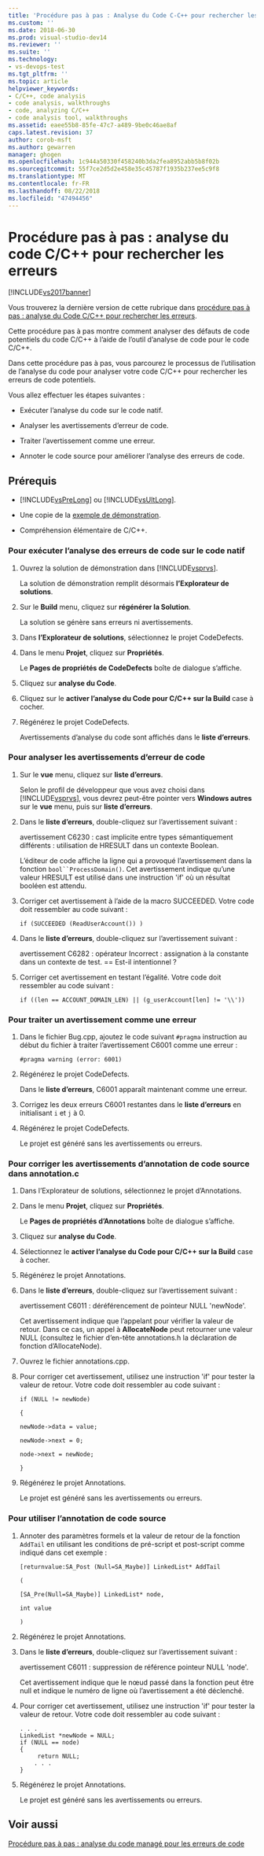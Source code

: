 ```yaml
---
title: 'Procédure pas à pas : Analyse du Code C-C++ pour rechercher les erreurs | Microsoft Docs'
ms.custom: ''
ms.date: 2018-06-30
ms.prod: visual-studio-dev14
ms.reviewer: ''
ms.suite: ''
ms.technology:
- vs-devops-test
ms.tgt_pltfrm: ''
ms.topic: article
helpviewer_keywords:
- C/C++, code analysis
- code analysis, walkthroughs
- code, analyzing C/C++
- code analysis tool, walkthroughs
ms.assetid: eaee55b8-85fe-47c7-a489-9be0c46ae8af
caps.latest.revision: 37
author: corob-msft
ms.author: gewarren
manager: ghogen
ms.openlocfilehash: 1c944a50330f458240b3da2fea8952abb5b8f02b
ms.sourcegitcommit: 55f7ce2d5d2e458e35c45787f1935b237ee5c9f8
ms.translationtype: MT
ms.contentlocale: fr-FR
ms.lasthandoff: 08/22/2018
ms.locfileid: "47494456"
---
```

# <a name="walkthrough-analyzing-cc-code-for-defects"></a>Procédure pas à pas : analyse du code C/C++ pour rechercher les erreurs
[!INCLUDE[vs2017banner](../includes/vs2017banner.md)]

Vous trouverez la dernière version de cette rubrique dans [procédure pas à pas : analyse du Code C/C++ pour rechercher les erreurs](https://docs.microsoft.com/visualstudio/code-quality/walkthrough-analyzing-c-cpp-code-for-defects).  
  
Cette procédure pas à pas montre comment analyser des défauts de code potentiels du code C/C++ à l’aide de l’outil d’analyse de code pour le code C/C++.  
  
 Dans cette procédure pas à pas, vous parcourez le processus de l’utilisation de l’analyse du code pour analyser votre code C/C++ pour rechercher les erreurs de code potentiels.  
  
 Vous allez effectuer les étapes suivantes :  
  
-   Exécuter l’analyse du code sur le code natif.  
  
-   Analyser les avertissements d’erreur de code.  
  
-   Traiter l’avertissement comme une erreur.  
  
-   Annoter le code source pour améliorer l’analyse des erreurs de code.  
  
## <a name="prerequisites"></a>Prérequis  
  
-   [!INCLUDE[vsPreLong](../includes/vsprelong-md.md)] ou [!INCLUDE[vsUltLong](../includes/vsultlong-md.md)].  
  
-   Une copie de la [exemple de démonstration](../code-quality/demo-sample.md).  
  
-   Compréhension élémentaire de C/C++.  
  
### <a name="to-run-code-defect-analysis-on-native-code"></a>Pour exécuter l’analyse des erreurs de code sur le code natif  
  
1.  Ouvrez la solution de démonstration dans [!INCLUDE[vsprvs](../includes/vsprvs-md.md)].  
  
     La solution de démonstration remplit désormais **l’Explorateur de solutions**.  
  
2.  Sur le **Build** menu, cliquez sur **régénérer la Solution**.  
  
     La solution se génère sans erreurs ni avertissements.  
  
3.  Dans **l’Explorateur de solutions**, sélectionnez le projet CodeDefects.  
  
4.  Dans le menu **Projet**, cliquez sur **Propriétés**.  
  
     Le **Pages de propriétés de CodeDefects** boîte de dialogue s’affiche.  
  
5.  Cliquez sur **analyse du Code**.  
  
6.  Cliquez sur le **activer l’analyse du Code pour C/C++ sur la Build** case à cocher.  
  
7.  Régénérez le projet CodeDefects.  
  
     Avertissements d’analyse du code sont affichés dans le **liste d’erreurs**.  
  
### <a name="to-analyze-code-defect-warnings"></a>Pour analyser les avertissements d’erreur de code  
  
1.  Sur le **vue** menu, cliquez sur **liste d’erreurs**.  
  
     Selon le profil de développeur que vous avez choisi dans [!INCLUDE[vsprvs](../includes/vsprvs-md.md)], vous devrez peut-être pointer vers **Windows autres** sur le **vue** menu, puis sur **liste d’erreurs**.  
  
2.  Dans le **liste d’erreurs**, double-cliquez sur l’avertissement suivant :  
  
     avertissement C6230 : cast implicite entre types sémantiquement différents : utilisation de HRESULT dans un contexte Boolean.  
  
     L’éditeur de code affiche la ligne qui a provoqué l’avertissement dans la fonction `bool``ProcessDomain()`. Cet avertissement indique qu’une valeur HRESULT est utilisé dans une instruction 'if' où un résultat booléen est attendu.  
  
3.  Corriger cet avertissement à l’aide de la macro SUCCEEDED. Votre code doit ressembler au code suivant :  
  
    ```  
    if (SUCCEEDED (ReadUserAccount()) )  
    ```  
  
4.  Dans le **liste d’erreurs**, double-cliquez sur l’avertissement suivant :  
  
     avertissement C6282 : opérateur Incorrect : assignation à la constante dans un contexte de test. == Est-il intentionnel ?  
  
5.  Corriger cet avertissement en testant l’égalité. Votre code doit ressembler au code suivant :  
  
    ```  
    if ((len == ACCOUNT_DOMAIN_LEN) || (g_userAccount[len] != '\\'))  
    ```  
  
### <a name="to-treat-warning-as-an-error"></a>Pour traiter un avertissement comme une erreur  
  
1.  Dans le fichier Bug.cpp, ajoutez le code suivant `#pragma` instruction au début du fichier à traiter l’avertissement C6001 comme une erreur :  
  
    ```  
    #pragma warning (error: 6001)  
    ```  
  
2.  Régénérez le projet CodeDefects.  
  
     Dans le **liste d’erreurs**, C6001 apparaît maintenant comme une erreur.  
  
3.  Corrigez les deux erreurs C6001 restantes dans le **liste d’erreurs** en initialisant `i` et `j` à 0.  
  
4.  Régénérez le projet CodeDefects.  
  
     Le projet est généré sans les avertissements ou erreurs.  
  
### <a name="to-correct-the-source-code-annotation-warnings-in-annotationc"></a>Pour corriger les avertissements d’annotation de code source dans annotation.c  
  
1.  Dans l’Explorateur de solutions, sélectionnez le projet d’Annotations.  
  
2.  Dans le menu **Projet**, cliquez sur **Propriétés**.  
  
     Le **Pages de propriétés d’Annotations** boîte de dialogue s’affiche.  
  
3.  Cliquez sur **analyse du Code**.  
  
4.  Sélectionnez le **activer l’analyse du Code pour C/C++ sur la Build** case à cocher.  
  
5.  Régénérez le projet Annotations.  
  
6.  Dans le **liste d’erreurs**, double-cliquez sur l’avertissement suivant :  
  
     avertissement C6011 : déréférencement de pointeur NULL 'newNode'.  
  
     Cet avertissement indique que l’appelant pour vérifier la valeur de retour. Dans ce cas, un appel à **AllocateNode** peut retourner une valeur NULL (consultez le fichier d’en-tête annotations.h la déclaration de fonction d’AllocateNode).  
  
7.  Ouvrez le fichier annotations.cpp.  
  
8.  Pour corriger cet avertissement, utilisez une instruction 'if' pour tester la valeur de retour. Votre code doit ressembler au code suivant :  
  
     `if (NULL != newNode)`  
  
     `{`  
  
     `newNode->data = value;`  
  
     `newNode->next = 0;`  
  
     `node->next = newNode;`  
  
     `}`  
  
9. Régénérez le projet Annotations.  
  
     Le projet est généré sans les avertissements ou erreurs.  
  
### <a name="to-use-source-code-annotation"></a>Pour utiliser l’annotation de code source  
  
1.  Annoter des paramètres formels et la valeur de retour de la fonction `AddTail` en utilisant les conditions de pré-script et post-script comme indiqué dans cet exemple :  
  
     `[returnvalue:SA_Post (Null=SA_Maybe)] LinkedList* AddTail`  
  
     `(`  
  
     `[SA_Pre(Null=SA_Maybe)] LinkedList* node,`  
  
     `int value`  
  
     `)`  
  
2.  Régénérez le projet Annotations.  
  
3.  Dans le **liste d’erreurs**, double-cliquez sur l’avertissement suivant :  
  
     avertissement C6011 : suppression de référence pointeur NULL 'node'.  
  
     Cet avertissement indique que le nœud passé dans la fonction peut être null et indique le numéro de ligne où l’avertissement a été déclenché.  
  
4.  Pour corriger cet avertissement, utilisez une instruction 'if' pour tester la valeur de retour. Votre code doit ressembler au code suivant :  
  
    ```  
    . . .  
    LinkedList *newNode = NULL;   
    if (NULL == node)  
    {  
         return NULL;  
        . . .  
    }  
    ```  
  
5.  Régénérez le projet Annotations.  
  
     Le projet est généré sans les avertissements ou erreurs.  
  
## <a name="see-also"></a>Voir aussi  
 [Procédure pas à pas : analyse du code managé pour les erreurs de code](../code-quality/walkthrough-analyzing-managed-code-for-code-defects.md)



